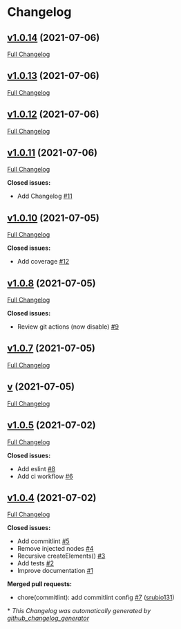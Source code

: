 # Changelog

## [v1.0.14](https://github.com/srubio131/vue-dom-injector/tree/v1.0.14) (2021-07-06)

[Full Changelog](https://github.com/srubio131/vue-dom-injector/compare/v1.0.13...v1.0.14)

## [v1.0.13](https://github.com/srubio131/vue-dom-injector/tree/v1.0.13) (2021-07-06)

[Full Changelog](https://github.com/srubio131/vue-dom-injector/compare/v1.0.12...v1.0.13)

## [v1.0.12](https://github.com/srubio131/vue-dom-injector/tree/v1.0.12) (2021-07-06)

[Full Changelog](https://github.com/srubio131/vue-dom-injector/compare/v1.0.11...v1.0.12)

## [v1.0.11](https://github.com/srubio131/vue-dom-injector/tree/v1.0.11) (2021-07-06)

[Full Changelog](https://github.com/srubio131/vue-dom-injector/compare/v1.0.10...v1.0.11)

**Closed issues:**

- Add Changelog [\#11](https://github.com/srubio131/vue-dom-injector/issues/11)

## [v1.0.10](https://github.com/srubio131/vue-dom-injector/tree/v1.0.10) (2021-07-05)

[Full Changelog](https://github.com/srubio131/vue-dom-injector/compare/v1.0.8...v1.0.10)

**Closed issues:**

- Add coverage [\#12](https://github.com/srubio131/vue-dom-injector/issues/12)

## [v1.0.8](https://github.com/srubio131/vue-dom-injector/tree/v1.0.8) (2021-07-05)

[Full Changelog](https://github.com/srubio131/vue-dom-injector/compare/v1.0.7...v1.0.8)

**Closed issues:**

- Review git actions \(now disable\) [\#9](https://github.com/srubio131/vue-dom-injector/issues/9)

## [v1.0.7](https://github.com/srubio131/vue-dom-injector/tree/v1.0.7) (2021-07-05)

[Full Changelog](https://github.com/srubio131/vue-dom-injector/compare/v...v1.0.7)

## [v](https://github.com/srubio131/vue-dom-injector/tree/v) (2021-07-05)

[Full Changelog](https://github.com/srubio131/vue-dom-injector/compare/v1.0.5...v)

## [v1.0.5](https://github.com/srubio131/vue-dom-injector/tree/v1.0.5) (2021-07-02)

[Full Changelog](https://github.com/srubio131/vue-dom-injector/compare/v1.0.4...v1.0.5)

**Closed issues:**

- Add eslint [\#8](https://github.com/srubio131/vue-dom-injector/issues/8)
- Add ci workflow [\#6](https://github.com/srubio131/vue-dom-injector/issues/6)

## [v1.0.4](https://github.com/srubio131/vue-dom-injector/tree/v1.0.4) (2021-07-02)

[Full Changelog](https://github.com/srubio131/vue-dom-injector/compare/8a2e8fecf578e088a68db29d019222a122b8d6c7...v1.0.4)

**Closed issues:**

- Add commitlint [\#5](https://github.com/srubio131/vue-dom-injector/issues/5)
- Remove injected nodes [\#4](https://github.com/srubio131/vue-dom-injector/issues/4)
- Recursive createElements\(\) [\#3](https://github.com/srubio131/vue-dom-injector/issues/3)
- Add tests [\#2](https://github.com/srubio131/vue-dom-injector/issues/2)
- Improve documentation [\#1](https://github.com/srubio131/vue-dom-injector/issues/1)

**Merged pull requests:**

- chore\(commitlint\): add commitlint config [\#7](https://github.com/srubio131/vue-dom-injector/pull/7) ([srubio131](https://github.com/srubio131))



\* *This Changelog was automatically generated by [github_changelog_generator](https://github.com/github-changelog-generator/github-changelog-generator)*
